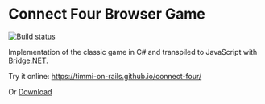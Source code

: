 # Connect Four Browser Game
[![Build status](https://ci.appveyor.com/api/projects/status/kqcouikby7w6wost/branch/master?svg=true)](https://ci.appveyor.com/project/timmi-on-rails/connect-four/branch/master)

Implementation of the classic game in C# and transpiled to JavaScript with [Bridge.NET](https://bridge.net/).

Try it online: https://timmi-on-rails.github.io/connect-four/

Or [Download](https://ci.appveyor.com/api/projects/timmi-on-rails/connect-four/artifacts/ConnectFour/bin/Release/ConnectFour.zip)
